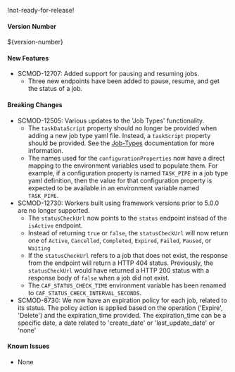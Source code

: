 !not-ready-for-release!

#### Version Number
${version-number}

#### New Features
- SCMOD-12707: Added support for pausing and resuming jobs.
  - Three new endpoints have been added to pause, resume, and get the status of a job.

#### Breaking Changes
- SCMOD-12505: Various updates to the 'Job Types' functionality.  
  - The `taskDataScript` property should no longer be provided when adding a new job type yaml file. Instead, a `taskScript` property
  should be provided. See the [Job-Types](https://jobservice.github.io/job-service/pages/en-us/Job-Types) documentation for more
  information.
  - The names used for the `configurationProperties` now have a direct mapping to the environment variables used to populate them. For
  example, if a configuration property is named `TASK_PIPE` in a job type yaml definition, then the value for that configuration property
 is expected to be available in an environment variable named `TASK_PIPE`.
- SCMOD-12730: Workers built using framework versions prior to 5.0.0 are no longer supported.
  - The `statusCheckUrl` now points to the `status` endpoint instead of the `isActive` endpoint.
  - Instead of returning `true` or `false`, the `statusCheckUrl` will now return one of `Active`, `Cancelled`, `Completed`, `Expired`, `Failed`,
  `Paused`, or `Waiting`
  - If the `statusCheckUrl` refers to a job that does not exist, the response from the endpoint will return a HTTP 404 status. Previously,
  the `statusCheckUrl` would have returned a HTTP 200 status with a response body of `false` when a job did not exist.
  - The `CAF_STATUS_CHECK_TIME` environment variable has been renamed to `CAF_STATUS_CHECK_INTERVAL_SECONDS`.
- SCMOD-8730: We now have an expiration policy for each job, related to its status.
The policy action is applied based on the operation ('Expire', 'Delete') and the expiration_time provided. The expiration_time can be a specific date, a date related to 'create_date' or 'last_update_date' or 'none'

#### Known Issues
- None
